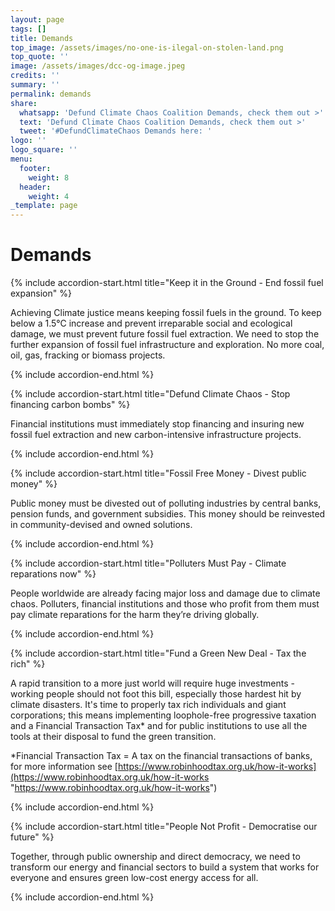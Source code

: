 ```yaml
---
layout: page
tags: []
title: Demands
top_image: /assets/images/no-one-is-ilegal-on-stolen-land.png
top_quote: ''
image: /assets/images/dcc-og-image.jpeg
credits: ''
summary: ''
permalink: demands
share:
  whatsapp: 'Defund Climate Chaos Coalition Demands, check them out >'
  text: 'Defund Climate Chaos Coalition Demands, check them out >'
  tweet: '#DefundClimateChaos Demands here: '
logo: ''
logo_square: ''
menu:
  footer:
    weight: 8
  header:
    weight: 4
_template: page
---
```


# Demands

{% include accordion-start.html title="Keep it in the Ground - End fossil fuel expansion" %}

Achieving Climate justice means keeping fossil fuels in the ground. To keep below a 1.5°C increase and prevent irreparable social and ecological damage, we must prevent future fossil fuel extraction. We need to stop the further expansion of fossil fuel infrastructure and exploration. No more coal, oil, gas, fracking or biomass projects.

{% include accordion-end.html %}

{% include accordion-start.html title="Defund Climate Chaos - Stop financing carbon bombs" %}

Financial institutions must immediately stop financing and insuring new fossil fuel extraction and new carbon-intensive infrastructure projects.

{% include accordion-end.html %}

{% include accordion-start.html title="Fossil Free Money - Divest public money" %}

Public money must be divested out of polluting industries by central banks, pension funds, and government subsidies. This money should be reinvested in community-devised and owned solutions.

{% include accordion-end.html %}

{% include accordion-start.html title="Polluters Must Pay - Climate reparations now" %}

People worldwide are already facing major loss and damage due to climate chaos. Polluters, financial institutions and those who profit from them must pay climate reparations for the harm they’re driving globally.

{% include accordion-end.html %}

{% include accordion-start.html title="Fund a Green New Deal - Tax the rich" %}

A rapid transition to a more just world will require huge investments - working people should not foot this bill, especially those hardest hit by climate disasters. It's time to properly tax rich individuals and giant corporations; this means implementing loophole-free progressive taxation and a Financial Transaction Tax* and for public institutions to use all the tools at their disposal to fund the green transition.

\*Financial Transaction Tax = A tax on the financial transactions of banks, for more information see [https://www.robinhoodtax.org.uk/how-it-works](https://www.robinhoodtax.org.uk/how-it-works "https://www.robinhoodtax.org.uk/how-it-works")

{% include accordion-end.html %}

{% include accordion-start.html title="People Not Profit - Democratise our future" %}

Together, through public ownership and direct democracy, we need to transform our energy and financial sectors to build a system that works for everyone and ensures green low-cost energy access for all.

{% include accordion-end.html %}
